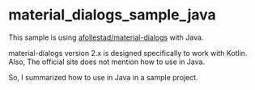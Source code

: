 # material_dialogs_sample_java

This sample is using [afollestad/material-dialogs](https://github.com/afollestad/material-dialogs) with Java.

material-dialogs version 2.x is designed specifically to work with Kotlin. Also, The official site does not mention how to use in Java.

So, I summarized how to use in Java in a sample project.
